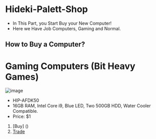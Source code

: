 # Hideki-Palett-Shop
- In This Part, you Start Buy your New Computer!
- Here we Have Job Computers, Gaming and Normal.

## How to Buy a Computer?



# Gaming Computers (Bit Heavy Games)
![image](https://user-images.githubusercontent.com/87248365/155422527-ef16fa02-7bb7-498a-88ee-9fba56379d35.png)
- HIP-AFDK50 
- 16GB RAM, Intel Core i9, Blue LED, Two 500GB HDD, Water Cooler Compatible.
- Price: $1
1. [Buy] ()
2. [Trade](https://steamcommunity.com/tradeoffer/new/?partner=276743026&token=_AyQ_m2N)
